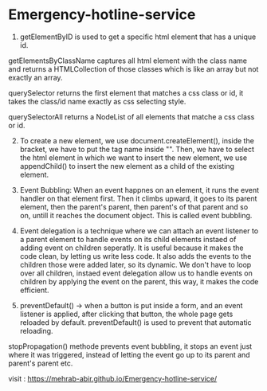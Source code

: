 # Emergency-hotline-service
1. getElementByID is used to get a specific html element that has a unique id.

getElementsByClassName captures all html element with the class name and returns a HTMLCollection of those classes which is like an array but not exactly an array.

querySelector returns the first element that matches a css class or id, it takes the class/id name exactly as css selecting style.

querySelectorAll returns a NodeList of all elements that matche a css class or id.

2. To create a new element, we use document.createElement(), inside the bracket, we have to put the tag name inside "". Then, we have to select the html element in which we want to insert the new element, we use appendChild() to insert the new element as a child of the existing element.

3. Event Bubbling: When an event happnes on an element, it runs the event handler on that element first. Then it climbs upward, it goes to its parent element, then the parent's parent, then parent's of that parent and so on, untill it reaches the document object. This is called event bubbling.

4. Event delegation is a technique where we can attach an event listener to a parent element to handle events on its child elements instaed of adding event on children seperatly. It is useful because it makes the code clean, by letting us write less code. It also adds the events to the children those were added later, so its dynamic. We don't have to loop over all children, instaed event delegation allow us to handle events on children by applying the event on the parent, this way, it makes the code efficient.

5. preventDefault() -> when a button is put inside a form, and an event listener is applied, after clicking that button, the whole page gets reloaded by default. preventDefault() is used to prevent that automatic reloading.

stopPropagation() methode prevents event bubbling, it stops an event just where it was triggered, instead of letting the event go up to its parent and parent's parent etc.

visit : https://mehrab-abir.github.io/Emergency-hotline-service/
